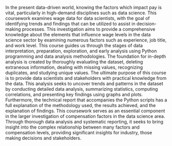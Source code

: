 In the present data-driven world, knowing the factors which impact pay is vital, particularly
in high-demand disciplines such as data science. This coursework examines wage data for
data scientists, with the goal of identifying trends and findings that can be utilized to assist in
decision-making processes. This investigation aims to provide a comprehensive knowledge
about the elements that influence wage levels in the data science sector by examining
numerous factors such as experience, job title, and work level.
This course guides us through the stages of data interpretation, preparation, exploration, and
early analysis using Python programming and data analysis methodologies. The foundation
for in-depth analysis is created by thoroughly evaluating the dataset, deleting extraneous
information, dealing with missing values, recognizing duplicates, and studying unique values.
The ultimate purpose of this course is to provide data scientists and stakeholders with
practical knowledge from the data. This analysis seeks to uncover trends and patterns in the
dataset by conducting detailed data analysis, summarizing statistics, computing correlations,
and presenting key findings using graphs and plots. Furthermore, the technical report that
accompanies the Python scripts has a full explanation of the methodology used, the results
achieved, and the explanation of findings.
This coursework serves as an essential component in the larger investigation of
compensation factors in the data science area. Through thorough data analysis and systematic
reporting, it seeks to bring insight into the complex relationship between many factors and
compensation levels, providing significant insights for industry, those making decisions and
stakeholders.
